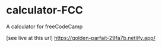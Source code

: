 # calculator-FCC
A calculator for freeCodeCamp

[see live at this url] https://golden-parfait-29fa7b.netlify.app/
